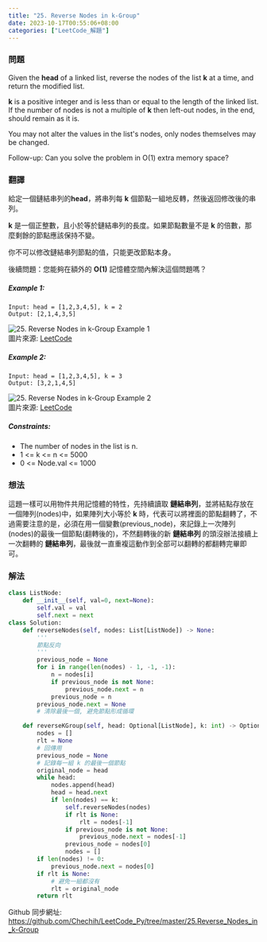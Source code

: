 ```yaml
---
title: "25. Reverse Nodes in k-Group"
date: 2023-10-17T00:55:06+08:00
categories: ["LeetCode_解題"]
---
```

### 問題
Given the **head** of a linked list, reverse the nodes of the list **k** at a time, and return the modified list.

**k** is a positive integer and is less than or equal to the length of the linked list. If the number of nodes is not a multiple of **k** then left-out nodes, in the end, should remain as it is.

You may not alter the values in the list's nodes, only nodes themselves may be changed.

Follow-up: Can you solve the problem in O(1) extra memory space?

 ### 翻譯
給定一個鏈結串列的**head**，將串列每 **k** 個節點一組地反轉，然後返回修改後的串列。

**k** 是一個正整數，且小於等於鏈結串列的長度。如果節點數量不是 **k** 的倍數，那麼剩餘的節點應該保持不變。

你不可以修改鏈結串列節點的值，只能更改節點本身。

後續問題：您能夠在額外的 **O(1)** 記憶體空間內解決這個問題嗎？
##### Example 1:
    Input: head = [1,2,3,4,5], k = 2
    Output: [2,1,4,3,5]
![25. Reverse Nodes in k-Group Example 1](https://assets.leetcode.com/uploads/2020/10/03/reverse_ex1.jpg "25. Reverse Nodes in k-Group Example 1")  
圖片來源: [LeetCode](https://leetcode.com/problems/reverse-nodes-in-k-group/)  
##### Example 2:
    Input: head = [1,2,3,4,5], k = 3
    Output: [3,2,1,4,5]
![25. Reverse Nodes in k-Group Example 2](https://assets.leetcode.com/uploads/2020/10/03/reverse_ex2.jpg "25. Reverse Nodes in k-Group Example 2")  
圖片來源: [LeetCode](https://leetcode.com/problems/reverse-nodes-in-k-group/)  

##### Constraints:
- The number of nodes in the list is n.
- 1 <= k <= n <= 5000
- 0 <= Node.val <= 1000

### 想法 
這題一樣可以用物件共用記憶體的特性，先持續讀取 **鏈結串列**，並將結點存放在一個陣列(nodes)中，如果陣列大小等於 **k** 時，代表可以將裡面的節點翻轉了，不過需要注意的是，必須在用一個變數(previous_node)，來記錄上一次陣列(nodes)的最後一個節點(翻轉後的)，不然翻轉後的新 **鏈結串列** 的頭沒辦法接續上一次翻轉的 **鏈結串列**，最後就一直重複這動作到全部可以翻轉的都翻轉完畢即可。
### 解法 
```python
class ListNode:
    def __init__(self, val=0, next=None):
        self.val = val
        self.next = next
class Solution:
    def reverseNodes(self, nodes: List[ListNode]) -> None:
        '''
        節點反向
        '''
        previous_node = None
        for i in range(len(nodes) - 1, -1, -1):
            n = nodes[i]
            if previous_node is not None:
                previous_node.next = n
            previous_node = n
        previous_node.next = None
        # 清除最後一個, 避免節點形成循環

    def reverseKGroup(self, head: Optional[ListNode], k: int) -> Optional[ListNode]:
        nodes = []
        rlt = None
        # 回傳用
        previous_node = None
        # 記錄每一組 k 的最後一個節點
        original_node = head
        while head:
            nodes.append(head)
            head = head.next
            if len(nodes) == k:
                self.reverseNodes(nodes)
                if rlt is None:
                    rlt = nodes[-1]
                if previous_node is not None:
                    previous_node.next = nodes[-1]
                previous_node = nodes[0]
                nodes = []
        if len(nodes) != 0:
            previous_node.next = nodes[0]
        if rlt is None:
            # 避免一組都沒有
            rlt = original_node
        return rlt
```

Github 同步網址:  
https://github.com/Chechih/LeetCode_Py/tree/master/25.Reverse_Nodes_in_k-Group